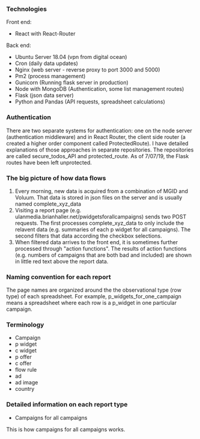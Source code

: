 ### Technologies

Front end: 
* React with React-Router 

Back end:
* Ubuntu Server 18.04 (vpn from digital ocean)
* Cron (daily data updates)
* Nginx (web server - reverse proxy to port 3000 and 5000)
* Pm2 (process management)
* Gunicorn (Running flask server in production)
* Node with MongoDB (Authentication, some list management routes)
* Flask (json data server)
* Python and Pandas (API requests, spreadsheet calculations)

### Authentication

There are two separate systems for authentication: one on the node server
(authentication middleware) and in React Router, the client side router (a created a higher order
component called ProtectedRoute). I have detailed explanations of those approaches
in separate repositories. The repositories are called secure_todos_API and
protected_route. As of 7/07/19, the Flask routes have been left unprotected. 

### The big picture of how data flows

1. Every morning, new data is acquired from a combination of MGID and Voluum.
   That data is stored in json files on the server and is usually named complete_xyz_data
2. Visiting a report page (e.g.
   ulanmedia.brianhaller.net/pwidgetsforallcampaigns) sends two POST requests.
The first processes complete_xyz_data to only include the relavent data (e.g.
summaries of each p widget for all campaigns). The second filters that data
according the checkbox selections.  
3. When filtered data arrives to the front end, it is sometimes further
   processed through "action functions". The results of action functions (e.g.
numbers of campaigns that are both bad and included) are shown in little red
text above the report data. 

### Naming convention for each report

The page names are organized around the the observational type (row
type) of each spreadsheet. For example, p_widgets_for_one_campaign means a
spreadsheet where each row is a p_widget in one particular campaign. 

### Terminology 

* Campaign
* p widget
* c widget
* p offer
* c offer
* flow rule
* ad
* ad image
* country

### Detailed information on each report type

* Campaigns for all campaigns

This is how campaigns for all campaigns works. 
